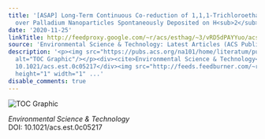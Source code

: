 ```yaml
---
title: '[ASAP] Long-Term Continuous Co-reduction of 1,1,1-Trichloroethane and Trichloroethene
  over Palladium Nanoparticles Spontaneously Deposited on H<sub>2</sub>-Transfer Membranes'
date: '2020-11-25'
linkTitle: http://feedproxy.google.com/~r/acs/esthag/~3/vRD5dPAYYuo/acs.est.0c05217
source: 'Environmental Science & Technology: Latest Articles (ACS Publications)'
description: '<p><img src="https://pubs.acs.org/na101/home/literatum/publisher/achs/journals/content/esthag/0/esthag.ahead-of-print/acs.est.0c05217/20201125/images/medium/es0c05217_0014.gif"
  alt="TOC Graphic"/></p><div><cite>Environmental Science & Technology</cite></div><div>DOI:
  10.1021/acs.est.0c05217</div><img src="http://feeds.feedburner.com/~r/acs/esthag/~4/vRD5dPAYYuo"
  height="1" width="1" ...'
disable_comments: true
---
```

<p><img src="https://pubs.acs.org/na101/home/literatum/publisher/achs/journals/content/esthag/0/esthag.ahead-of-print/acs.est.0c05217/20201125/images/medium/es0c05217_0014.gif" alt="TOC Graphic"/></p><div><cite>Environmental Science & Technology</cite></div><div>DOI: 10.1021/acs.est.0c05217</div><img src="http://feeds.feedburner.com/~r/acs/esthag/~4/vRD5dPAYYuo" height="1" width="1" ...